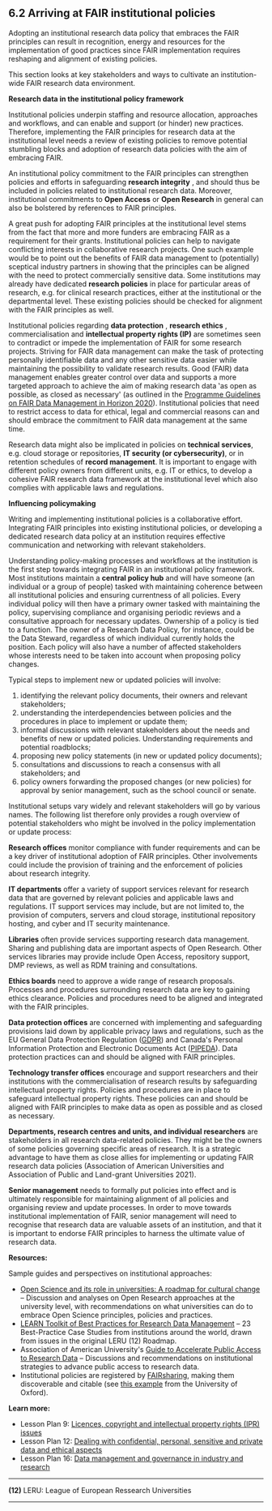 ## 6.2 Arriving at FAIR institutional policies

Adopting an institutional research data policy that embraces the FAIR principles can result in recognition, energy and resources for the implementation of good practices since FAIR implementation requires reshaping and alignment of existing policies.

This section looks at key stakeholders and ways to cultivate an institution-wide FAIR research data environment.

**Research data in the institutional policy framework**

Institutional policies underpin staffing and resource allocation, approaches and workflows, and can enable and support (or hinder) new practices. Therefore, implementing the FAIR principles for research data at the institutional level needs a review of existing policies to remove potential stumbling blocks and adoption of research data policies with the aim of embracing FAIR.

An institutional policy commitment to the FAIR principles can strengthen policies and efforts in safeguarding **research integrity** , and should thus be included in policies related to institutional research data. Moreover, institutional commitments to **Open Access** or **Open Research** in general can also be bolstered by references to FAIR principles.

A great push for adopting FAIR principles at the institutional level stems from the fact that more and more funders are embracing FAIR as a requirement for their grants. Institutional policies can help to navigate conflicting interests in collaborative research projects. One such example would be to point out the benefits of FAIR data management to (potentially) sceptical industry partners in showing that the principles can be aligned with the need to protect commercially sensitive data. Some institutions may already have dedicated **research policies** in place for particular areas of research, e.g. for clinical research practices, either at the institutional or the departmental level. These existing policies should be checked for alignment with the FAIR principles as well.

Institutional policies regarding **data protection** , **research ethics** , commercialisation and **intellectual property rights (IP)** are sometimes seen to contradict or impede the implementation of FAIR for some research projects. Striving for FAIR data management can make the task of protecting personally identifiable data and any other sensitive data easier while maintaining the possibility to validate research results. Good (FAIR) data management enables greater control over data and supports a more targeted approach to achieve the aim of making research data ‛as open as possible, as closed as necessary&#39; (as outlined in the [Programme Guidelines on FAIR Data Management in Horizon 2020](https://ec.europa.eu/research/participants/data/ref/h2020/grants_manual/hi/oa_pilot/h2020-hi-oa-data-mgt_en.pdf)). Institutional policies that need to restrict access to data for ethical, legal and commercial reasons can and should embrace the commitment to FAIR data management at the same time.

Research data might also be implicated in policies on **technical services**, e.g. cloud storage or repositories, **IT security (or cybersecurity)**, or in retention schedules of **record management**. It is important to engage with different policy owners from different units, e.g. IT or ethics, to develop a cohesive FAIR research data framework at the institutional level which also complies with applicable laws and regulations.

**Influencing policymaking**

Writing and implementing institutional policies is a collaborative effort. Integrating FAIR principles into existing institutional policies, or developing a dedicated research data policy at an institution requires effective communication and networking with relevant stakeholders.

Understanding policy-making processes and workflows at the institution is the first step towards integrating FAIR in an institutional policy framework. Most institutions maintain a **central policy hub** and will have someone (an individual or a group of people) tasked with maintaining coherence between all institutional policies and ensuring currentness of all policies. Every individual policy will then have a primary owner tasked with maintaining the policy, supervising compliance and organising periodic reviews and a consultative approach for necessary updates. Ownership of a policy is tied to a function. The owner of a Research Data Policy, for instance, could be the Data Steward, regardless of which individual currently holds the position. Each policy will also have a number of affected stakeholders whose interests need to be taken into account when proposing policy changes.

Typical steps to implement new or updated policies will involve:

1. identifying the relevant policy documents, their owners and relevant stakeholders;
2. understanding the interdependencies between policies and the procedures in place to implement or update them;
3. informal discussions with relevant stakeholders about the needs and benefits of new or updated policies. Understanding requirements and potential roadblocks;
4. proposing new policy statements (in new or updated policy documents);
5. consultations and discussions to reach a consensus with all stakeholders; and
6. policy owners forwarding the proposed changes (or new policies) for approval by senior management, such as the school council or senate.

Institutional setups vary widely and relevant stakeholders will go by various names. The following list therefore only provides a rough overview of potential stakeholders who might be involved in the policy implementation or update process:

**Research offices** monitor compliance with funder requirements and can be a key driver of institutional adoption of FAIR principles. Other involvements could include the provision of training and the enforcement of policies about research integrity.

**IT departments** offer a variety of support services relevant for research data that are governed by relevant policies and applicable laws and regulations. IT support services may include, but are not limited to, the provision of computers, servers and cloud storage, institutional repository hosting, and cyber and IT security maintenance.

**Libraries** often provide services supporting research data management. Sharing and publishing data are important aspects of Open Research. Other services libraries may provide include Open Access, repository support, DMP reviews, as well as RDM training and consultations.

**Ethics boards** need to approve a wide range of research proposals. Processes and procedures surrounding research data are key to gaining ethics clearance. Policies and procedures need to be aligned and integrated with the FAIR principles.

**Data protection offices** are concerned with implementing and safeguarding provisions laid down by applicable privacy laws and regulations, such as the EU General Data Protection Regulation ([GDPR](https://eur-lex.europa.eu/eli/reg/2016/679/oj)) and Canada&#39;s Personal Information Protection and Electronic Documents Act ([PIPEDA](https://www.priv.gc.ca/en/privacy-topics/privacy-laws-in-canada/the-personal-information-protection-and-electronic-documents-act-pipeda/)). Data protection practices can and should be aligned with FAIR principles.

**Technology transfer offices** encourage and support researchers and their institutions with the commercialisation of research results by safeguarding intellectual property rights. Policies and procedures are in place to safeguard intellectual property rights. These policies can and should be aligned with FAIR principles to make data as open as possible and as closed as necessary.

**Departments, research centres and units, and individual researchers** are stakeholders in all research data-related policies. They might be the owners of some policies governing specific areas of research. It is a strategic advantage to have them as close allies for implementing or updating FAIR research data policies (Association of American Universities and Association of Public and Land-grant Universities 2021).

**Senior management** needs to formally put policies into effect and is ultimately responsible for maintaining alignment of all policies and organising review and update processes. In order to move towards institutional implementation of FAIR, senior management will need to recognise that research data are valuable assets of an institution, and that it is important to endorse FAIR principles to harness the ultimate value of research data.

**Resources:**

Sample guides and perspectives on institutional approaches:

- [Open Science and its role in universities: A roadmap for cultural change](https://www.leru.org/publications/open-science-and-its-role-in-universities-a-roadmap-for-cultural-change) – Discussion and analyses on Open Research approaches at the university level, with recommendations on what universities can do to embrace Open Science principles, policies and practices.
- [LEARN Toolkit of Best Practices for Research Data Management](http://learn-rdm.eu/en/research-data-management-toolkit-now-available/) – 23 Best-Practice Case Studies from institutions around the world, drawn from issues in the original LERU (12) Roadmap.
- Association of American University&#39;s [Guide to Accelerate Public Access to Research Data](https://www.aau.edu/accelerating-public-access-research-data) – Discussions and recommendations on institutional strategies to advance public access to research data.
- Institutional policies are registered by [FAIRsharing](https://fairsharing.org/), making them discoverable and citable (see [this example](https://doi.org/10.25504/FAIRsharing.aeury4) from the University of Oxford).

**Learn more:**

- Lesson Plan 9: [Licences, copyright and intellectual property rights (IPR) issues](../5FAIRlessonPlans/9LessonPlan.md)
- Lesson Plan 12: [Dealing with confidential, personal, sensitive and private data and ethical aspects](../5FAIRlessonPlans/12LessonPlan.md)
- Lesson Plan 16: [Data management and governance in industry and research](../5FAIRlessonPlans/16LessonPlan.md)

---

**(12)** LERU: League of European Ressearch Universities

---
